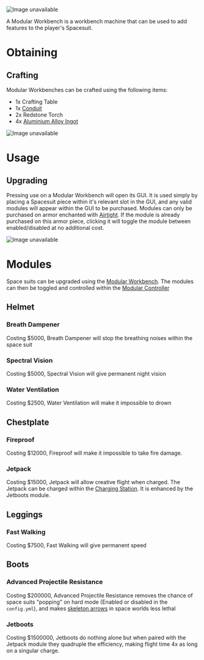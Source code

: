 ![Image unavailable](https://i.imgur.com/hayVeqJ.png)

A Modular Workbench is a workbench machine that can be used to add features to the player's Spacesuit.

# Obtaining

## Crafting

Modular Workbenches can be crafted using the following items:

* 1x Crafting Table
* 1x [Conduit](Conduit)
* 2x Redstone Torch
* 4x [Aluminium Alloy Ingot](Aluminium-Alloy-Ingot)

![Image unavailable](https://i.imgur.com/Vtzno6E.png)

# Usage

## Upgrading

Pressing use on a Modular Workbench will open its GUI. It is used simply by placing a Spacesuit piece within it's relevant slot in the GUI, and any valid modules will appear within the GUI to be purchased. Modules can only be purchased on armor enchanted with [Airtight](Airtight). If the module is already purchased on this armor piece, clicking it will toggle the module between enabled/disabled at no additional cost.

![Image unavailable](https://i.imgur.com/W51hBfr.png)

# Modules

Space suits can be upgraded using the [Modular Workbench](Modular-Workbench). The modules can then be toggled and controlled within the [Modular Controller](Modular-Controller)

## Helmet

### Breath Dampener

Costing $5000, Breath Dampener will stop the breathing noises within the space suit
### Spectral Vision

Costing $5000, Spectral Vision will give permanent night vision
### Water Ventilation

Costing $2500, Water Ventilation will make it impossible to drown

## Chestplate

### Fireproof

Costing $12000, Fireproof will make it impossible to take fire damage.
### Jetpack

Costing $15000, Jetpack will allow creative flight when charged. The Jetpack can be charged within the [Charging Station](Charging-Station). It is enhanced by the Jetboots module.
## Leggings

### Fast Walking

Costing $7500, Fast Walking will give permanent speed
## Boots

### Advanced Projectile Resistance

Costing $200000, Advanced Projectile Resistance removes the chance of space suits "popping" on hard mode (Enabled or disabled in the `config.yml`), and makes [skeleton arrows](enhanced-skeletons) in space worlds less lethal
### Jetboots

Costing $1500000, Jetboots do nothing alone but when paired with the Jetpack module they quadruple the efficiency, making flight time 4x as long on a singular charge.